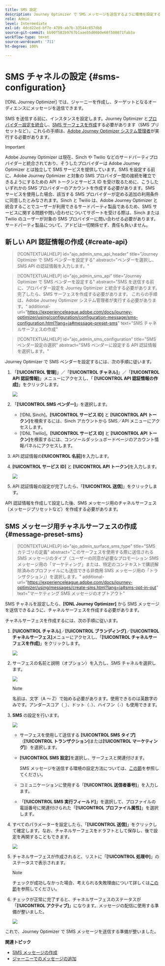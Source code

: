 ```yaml
---
title: SMS 設定
description: Journey Optimizer で SMS メッセージを送信するように環境を設定する方法を学ぶ
role: Admin
level: Intermediate
exl-id: 4dcd22ed-bf7e-4789-ab7b-33544c857db8
source-git-commit: bb90f582b9767b1aaeb5d86b0e68f500871fab3a
workflow-type: tm+mt
source-wordcount: '711'
ht-degree: 100%

---
```


# SMS チャネルの設定 {#sms-configuration}

[!DNL Journey Optimizer] では、ジャーニーを作成し、ターゲットとなるオーディエンスにメッセージを送信できます。

SMS を送信する前に、インスタンスを設定します。Journey Optimizer と[プロバイダー設定を統合](#create-api)し、[SMS サーフェスを作成](#message-preset-sms)する必要があります（SMS プリセットなど）。これらの手順は、[Adobe Journey Optimizer システム管理者](../start/path/administrator.md)が実行する必要があります。

>[!IMPORTANT]
>
>Adobe Journey Optimizer は現在、Sinch や Twilio などのサードパーティプロバイダーと統合されており、そうしたプロバイダーは Adobe Journey Optimizer とは独立して SMS サービスを提供しています。SMS を設定する前に、Adobe Journey Optimizer と対象の SMS プロバイダー間の接続を確立できるようにするための API トークンとサービス ID を受け取るために、こうしたいずれかの SMS プロバイダーのアカウントを作成する必要があります。SMS サービスを使用した場合、該当する SMS プロバイダーが定める追加の利用条件に同意したとみなされます。Sinch と Twilio は、Adobe Journey Optimizer と統合することでユーザーが利用できるサードパーティ製品であるため、SMS サービスに関する問題や問い合わせについてサポートを受ける際は、Sinch または Twilio のユーザーが対象の SMS プロバイダーに問い合わせる必要があります。サードパーティ製品について、アドビは一切関係せず、責任も負いません。

## 新しい API 認証情報の作成 {#create-api}

>[!CONTEXTUALHELP]
>id="ajo_admin_sms_api_header"
>title="Journey Optimizer で SMS ベンダーを設定する"
>abstract="ベンダーを選択し、SMS API の認証情報を入力します。"

>[!CONTEXTUALHELP]
>id="ajo_admin_sms_api"
>title="Journey Optimizer で SMS ベンダーを設定する"
>abstract="SMS を送信する前に、プロバイダー設定を Journey Optimizer と統合する必要があります。 完了したら、SMS サーフェスを作成する必要があります。 これらの手順は、Adobe Journey Optimizer システム管理者が実行する必要があります。"
>additional-url="https://experienceleague.adobe.com/docs/journey-optimizer/using/configuration/configuration-message/sms-configuration.html?lang=ja#message-preset-sms" text="SMS チャネルサーフェスの作成"

>[!CONTEXTUALHELP]
>id="ajo_admin_sms_configuration"
>title="SMS ベンダー設定の選択"
>abstract="SMS ベンダーに設定する API 認証情報を選択します。"

Journey Optimizer で SMS ベンダーを設定するには、次の手順に従います。

1. 「**[!UICONTROL 管理]**」／「**[!UICONTROL チャネル]**」／「**[!UICONTROL API 認証情報]**」メニューにアクセスし、「 **[!UICONTROL API 認証情報の作成]**」をクリックします。

   ![](assets/sms_4.png)

1. 「**[!UICONTROL SMS ベンダー]**」を選択します。

   * [!DNL Sinch]。**[!UICONTROL サービス ID]** と **[!UICONTROL API トークン]**&#x200B;を検索するには、Sinch アカウントから SMS／API メニューにアクセスします。
   * [!DNL Twilio]。**[!UICONTROL サービス ID]** と **[!UICONTROL API トークン]**&#x200B;を検索するには、コンソールダッシュボードページのアカウント情報パネルにアクセスします。

1. API 認証情報の&#x200B;**[!UICONTROL 名前]**&#x200B;を入力します。

1. **[!UICONTROL サービス ID]** と **[!UICONTROL API トークン]**&#x200B;を入力します。

   ![](assets/sms_5.png)

1. API 認証情報の設定が完了したら、「**[!UICONTROL 送信]**」をクリックします。

API 認証情報を作成して設定した後、SMS メッセージ用のチャネルサーフェス（メッセージプリセットなど）を作成する必要があります。

## SMS メッセージ用チャネルサーフェスの作成 {#message-preset-sms}

>[!CONTEXTUALHELP]
>id="ajo_admin_surface_sms_type"
>title="SMS カテゴリの定義"
>abstract="このサーフェスを使用する際に送信される SMS メッセージのタイプ（ユーザーの同意が必要なプロモーション SMS メッセージ用の「マーケティング」または、特定のコンテキストで購読解除済みのプロファイルにも送信できる非商用 SMS メッセージ用の「トランザクション」）を選択します。"
>additional-url="https://experienceleague.adobe.com/docs/journey-optimizer/using/messages/create-sms.html?lang=ja#sms-opt-in-out" text="マーケティング SMS メッセージのオプトアウト"

SMS チャネルを設定したら、**[!DNL Journey Optimizer]** から SMS メッセージを送信できるように、チャネルサーフェスを作成する必要があります。

チャネルサーフェスを作成するには、次の手順に従います。

1. **[!UICONTROL チャネル]**／**[!UICONTROL ブランディング]**／**[!UICONTROL チャネルサーフェス]**&#x200B;メニューにアクセスし、「**[!UICONTROL チャネルサーフェスを作成]**」をクリックします。

   ![](assets/preset-create.png)

1. サーフェスの名前と説明（オプション）を入力し、SMS チャネルを選択します。

   ![](assets/sms_preset.png)

   >[!NOTE]
   >
   > 名前は、文字（A ～ Z）で始める必要があります。使用できるのは英数字のみです。アンダースコア（`_`）、ドット（`.`）、ハイフン（`-`）も使用できます。

1. **SMS** の設定を行います。

   ![](assets/preset-sms.png)

   * サーフェスを使用して送信する **[!UICONTROL SMS タイプ]**（**[!UICONTROL トランザクション]**&#x200B;または&#x200B;**[!UICONTROL マーケティング]**）を選択します。

   * **[!UICONTROL SMS 設定]**&#x200B;を選択し、サーフェスと関連付けます。

      SMS メッセージを送信する環境の設定方法については、[この節](#create-api)を参照してください。

   * コミュニケーションに使用する「**[!UICONTROL 送信者番号]**」を入力します。

   * 「**[!UICONTROL SMS 実行フィールド]**」を選択して、プロファイルの電話番号に関連付けられた「**[!UICONTROL プロファイル属性]**」を選択します。

1. すべてのパラメーターを設定したら、「**[!UICONTROL 送信]**」をクリックして確定します。なお、チャネルサーフェスをドラフトとして保存し、後で設定を再開することもできます。

   ![](assets/sms_preset_2.png)

1. チャネルサーフェスが作成されると、リストに「**[!UICONTROL 処理中]**」のステータスで表示されます。

   >[!NOTE]
   >
   >チェックが成功しなかった場合、考えられる失敗理由について詳しくは[この節](#monitor-channel-surfaces)を参照してください。

1. チェックが正常に完了すると、チャネルサーフェスのステータスが「**[!UICONTROL アクティブ]**」になります。メッセージの配信に使用する準備が整いました。

   ![](assets/preset-active.png)

これで、Journey Optimizer で SMS メッセージを送信する準備が整いました。

**関連トピック**

* [SMS メッセージの作成](../messages/create-sms.md)
* [ジャーニーでのメッセージの追加](../building-journeys/journeys-message.md)
